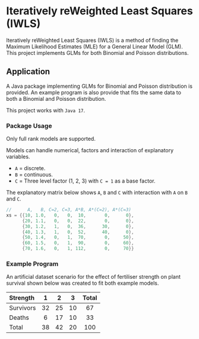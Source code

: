# Iteratively reWeighted Least Squares (IWLS)

Iteratively reWeighted Least Squares (IWLS) is a method of finding the Maximum Likelihood Estimates (MLE) for a General Linear Model (GLM). This project implements GLMs for both Binomial and Poisson distributions.

## Application

A Java package implementing GLMs for Binomial and Poisson distribution is provided. An example program is also provide that fits the same data to both a Binomial and Poisson distribution.

This project works with `Java 17`.

### Package Usage

Only full rank models are supported.

Models can handle numerical, factors and interaction of explanatory variables.

* `A` = discrete.
* `B` = continuous.
* `C` = Three level factor (1, 2, 3) with `C = 1` as a base factor.

The explanatory matrix below shows `A`, `B` and `C` with interaction with `A` on `B` and `C`.

```java
//      A,   B, C=2, C=3, A*B, A*(C=2), A*(C=3)
xs = {{10, 1.0,   0,   0,  10,       0,      0},
      {20, 1.1,   0,   0,  22,       0,      0},
      {30, 1.2,   1,   0,  36,      30,      0},
      {40, 1.3,   1,   0,  52,      40,      0},
      {50, 1.4,   0,   1,  70,       0,     50},
      {60, 1.5,   0,   1,  90,       0,     60},
      {70, 1.6,   0,   1, 112,       0,     70}}
```

### Example Program

An artificial dataset scenario for the effect of fertiliser strength on plant survival shown below was created to fit both example models.

| Strength  |  1 |  2 |  3 | Total |
|:----------|:--:|:--:|:--:|:-----:|
| Survivors | 32 | 25 | 10 |    67 |
| Deaths    |  6 | 17 | 10 |    33 |
| Total     | 38 | 42 | 20 |   100 |
